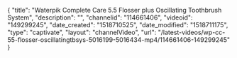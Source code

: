 {
    "title": "Waterpik Complete Care 5.5 Flosser plus Oscillating Toothbrush System",
    "description": "",
    "channelid": "114661406",
    "videoid": "149299245",
    "date_created": "1518710525",
    "date_modified": "1518711175",
    "type": "captivate",
    "layout": "channelVideo",
    "url": "\/latest-videos\/wp-cc-55-flosser-oscillatingtbsys-5016199-5016434-mp4\/114661406-149299245"
}